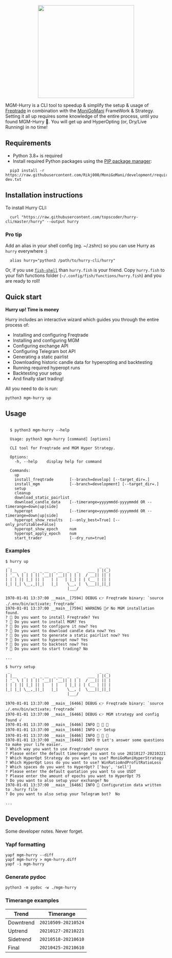 
<p align="center">
<img src="https://user-images.githubusercontent.com/86197446/123507408-6d624900-d669-11eb-9606-4a022bc4a117.png" width="300" height="289" align="center">
</p>

MGM-Hurry is a CLI tool to speedup & simplify the setup & usage of [Freqtrade](https://www.freqtrade.io/en/stable/) in combination with the [MoniGoMani](https://github.com/Rikj000/MoniGoMani) FrameWork & Strategy.
Setting it all up requires some knowledge of the entire process, until you found MGM-Hurry 💨.
You will get up and HyperOpting (or, Dry/Live Running) in no time!

## Requirements

* Python 3.8+ is required
* Install required Python packages using the [PIP package manager](https://pip.pypa.io/en/stable/installing/):

```shell
  pip3 install -r https://raw.githubusercontent.com/Rikj000/MoniGoMani/development/requirements-dev.txt
```

## Installation instructions

To install Hurry CLI:

```shell
  curl "https://raw.githubusercontent.com/topscoder/hurry-cli/master/hurry" --output hurry
```

### Pro tip

Add an alias in your shell config (eg. ~/.zshrc) so you can use Hurry as `hurry` everywhere :)

```shell
  alias hurry="python3 /path/to/hurry-cli/hurry"
```

Or, if you use [`fish-shell`](https://fishshell.com) than `hurry.fish` is your friend.
Copy `hurry.fish` to your fish functions folder (`~/.config/fish/functions/hurry.fish`) and you are ready to roll!

## Quick start

**Hurry up! Time is money**

Hurry includes an interactive wizard which guides you through the entire process of:

* Installing and configuring Freqtrade
* Installing and configuring MGM
* Configuring exchange API
* Configuring Telegram bot API
* Generating a static pairlist
* Downloading historic candle data for hyperopting and backtesting
* Running required hyperopt runs
* Backtesting your setup
* And finally start trading!

All you need to do is run:

``` shell
python3 mgm-hurry up
```

## Usage

```shell

  $ python3 mgm-hurry --help

  Usage: python3 mgm-hurry [command] [options]

  CLI tool for Freqtrade and MGM Hyper Strategy.

  Options:
    -h, --help    display help for command

  Commands:
    up
    install_freqtrade       [--branch=develop] [--target_dir=.]
    install_mgm             [--branch=development] [--target_dir=.]
    setup
    cleanup
    download_static_pairlist
    download_candle_data    [--timerange=yyyymmdd-yyyymmdd OR --timerange=down|up|side]
    hyperopt                [--timerange=yyyymmdd-yyyymmdd OR --timerange=down|up|side]
    hyperopt_show_results   [--only_best=True] [--only_profitable=False]
    hyperopt_show_epoch     num
    hyperopt_apply_epoch    num
    start_trader            [--dry_run=true]

```

### Examples

```shell
$ hurry up
 _                                       _  _
| |__   _   _  _ __  _ __  _   _    ___ | |(_)
| '_ \ | | | || '__|| '__|| | | |  / __|| || |
| | | || |_| || |   | |   | |_| | | (__ | || |
|_| |_| \__,_||_|   |_|    \__, |  \___||_||_|
                           |___/

1970-01-01 13:37:00 __main__[7594] DEBUG 👉 Freqtrade binary: `source ./.env/bin/activate; freqtrade`
1970-01-01 13:37:00 __main__[7594] WARNING 🤷‍♂️ No MGM installation found.
? 💨 Do you want to install Freqtrade? Yes
? 💨 Do you want to install MGM? Yes
? 💨 Do you want to configure it now? Yes
? 💨 Do you want to download candle data now? Yes
? 💨 Do you want to generate a static pairlist now? Yes
? 💨 Do you want to hyperopt now? Yes
? 💨 Do you want to backtest now? Yes
? 💨 Do you want to start trading? No

...

```

```shell
$ hurry setup
 _                                       _  _
| |__   _   _  _ __  _ __  _   _    ___ | |(_)
| '_ \ | | | || '__|| '__|| | | |  / __|| || |
| | | || |_| || |   | |   | |_| | | (__ | || |
|_| |_| \__,_||_|   |_|    \__, |  \___||_||_|
                           |___/

1970-01-01 13:37:00 __main__[6466] DEBUG 👉 Freqtrade binary: `source ./.env/bin/activate; freqtrade`
1970-01-01 13:37:00 __main__[6466] DEBUG 👉 MGM strategy and config found √
1970-01-01 13:37:00 __main__[6466] INFO 💨 💨 💨
1970-01-01 13:37:00 __main__[6466] INFO 👉 Setup
1970-01-01 13:37:00 __main__[6466] INFO 💨 💨 💨
1970-01-01 13:37:00 __main__[6466] INFO 🤓 Let's answer some questions to make your life easier.
? Which way you want to use Freqtrade? source
? Please enter the default timerange you want to use 20210127-20210221
? Which HyperOpt Strategy do you want to use? MoniGoManiHyperStrategy
? Which HyperOpt Loss do you want to use? WinRatioAndProfitRatioLoss
? Which spaces do you want to HyperOpt? ['buy', 'sell']
? Please enter the default quotation you want to use USDT
? Please enter the amount of epochs you want to HyperOpt 75
? Do you want to also setup your exchange? No
1970-01-01 13:37:00 __main__[6466] INFO 🍺 Configuration data written to .hurry file
? Do you want to also setup your Telegram bot?  No

...
```

## Development

Some developer notes. Never forget.

### Yapf formatting

```shell
yapf mgm-hurry --diff
yapf mgm-hurry > mgm-hurry.diff
yapf -i mgm-hurry
```

### Generate pydoc

```shell
python3 -m pydoc -w ./mgm-hurry
```

### Timerange examples

|Trend    |Timerange            |
|-----    |---------            |
|Downtrend| `20210509-20210524` |
|Uptrend  | `20210127-20210221` |
|Sidetrend| `20210518-20210610` |
|Final    | `20210425-20210610` |
